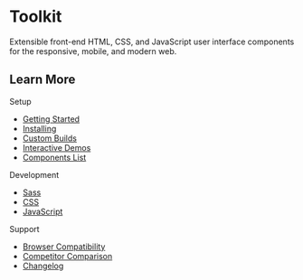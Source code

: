 # Toolkit #

Extensible front-end HTML, CSS, and JavaScript user interface components for the responsive, mobile, and modern web.

## Learn More ##

Setup
* [Getting Started](setup/getting-started.md)
* [Installing](setup/installing.md)
* [Custom Builds](setup/custom-builds.md)
* [Interactive Demos](setup/demos.md)
* [Components List](components/index.md)

Development
* [Sass](development/sass.md)
* [CSS](development/css.md)
* [JavaScript](development/js.md)

Support
* [Browser Compatibility](support/compatibility.md)
* [Competitor Comparison](support/comparison.md)
* [Changelog](support/changelog.md)